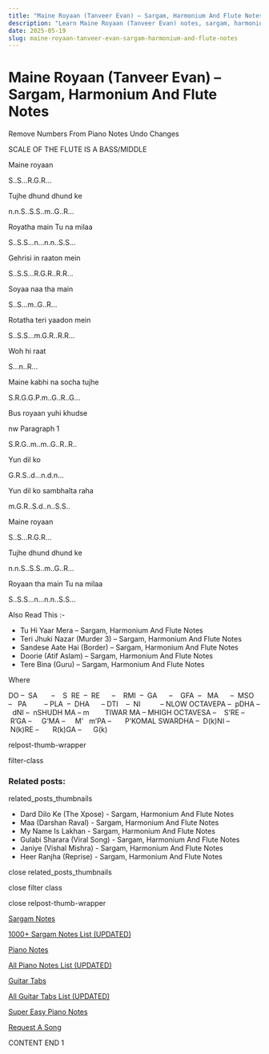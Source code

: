 ```yaml
---
title: "Maine Royaan (Tanveer Evan) – Sargam, Harmonium And Flute Notes"
description: "Learn Maine Royaan (Tanveer Evan) notes, sargam, harmonium notations and flute notes. Easy step-by-step tutorial for beginners."
date: 2025-05-19
slug: maine-royaan-tanveer-evan-sargam-harmonium-and-flute-notes
---
```


# Maine Royaan (Tanveer Evan) – Sargam, Harmonium And Flute Notes

Remove Numbers From Piano Notes
Undo Changes

SCALE OF THE FLUTE IS A BASS/MIDDLE

Maine royaan

S..S…R.G.R…

Tujhe dhund dhund ke

n.n.S..S.S..m..G..R…

Royatha main Tu na milaa

S..S.S…n…n.n..S.S…

Gehrisi in raaton mein

S..S.S…R.G.R..R.R…

Soyaa naa tha main

S..S…m..G..R…

Rotatha teri yaadon mein

S..S.S…m.G.R..R.R…

Woh hi raat

S…n..R…

Maine kabhi na socha tujhe

S.R.G.G.P.m..G..R..G…

Bus royaan yuhi khudse

nw Paragraph 1

S.R.G..m..m..G..R..R..

Yun dil ko

G.R.S..d…n.d.n…

Yun dil ko sambhalta raha

m.G.R..S.d..n..S.S..

Maine royaan

S..S…R.G.R…

Tujhe dhund dhund ke

n.n.S..S.S..m..G..R…

Royaan tha main Tu na milaa

S..S.S…n…n.n..S.S…

Also Read This :-

* Tu Hi Yaar Mera – Sargam, Harmonium And Flute Notes
* Teri Jhuki Nazar (Murder 3) – Sargam, Harmonium And Flute Notes
* Sandese Aate Hai (Border) – Sargam, Harmonium And Flute Notes
* Doorie (Atif Aslam) – Sargam, Harmonium And Flute Notes
* Tere Bina (Guru) – Sargam, Harmonium And Flute Notes

Where

DO –  SA       –    S  RE  –  RE      –    RMI  –  GA      –    GFA  –   MA      –  MSO  –   PA         – PLA  –  DHA      – DTI    –  NI          – NLOW OCTAVEPA –  pDHA –  dNI –  nSHUDH MA – m        TIWAR MA – MHIGH OCTAVESA –    S’RE –     R’GA –     G’MA –     M’   m’PA –       P’KOMAL SWARDHA –  D(k)NI –       N(k)RE –       R(k)GA –      G(k)

relpost-thumb-wrapper

filter-class

### Related posts:

related_posts_thumbnails

* Dard Dilo Ke (The Xpose) - Sargam, Harmonium And Flute Notes
* Maa (Darshan Raval) - Sargam, Harmonium And Flute Notes
* My Name Is Lakhan - Sargam, Harmonium And Flute Notes
* Gulabi Sharara (Viral Song) - Sargam, Harmonium And Flute Notes
* Janiye (Vishal Mishra) - Sargam, Harmonium And Flute Notes
* Heer Ranjha (Reprise) - Sargam, Harmonium And Flute Notes

close related_posts_thumbnails

close filter class

close relpost-thumb-wrapper

[Sargam Notes](/sargam-notes.html)

[1000+ Sargam Notes List (UPDATED)](/all-songs-list-sargam-notes.html)

[Piano Notes](/piano-notes.html)

[All Piano Notes List (UPDATED)](/all-songs-list-piano-notes.html)

[Guitar Tabs](/guitar-tabs.html)

[All Guitar Tabs List (UPDATED)](/all-songs-list-guitar-tabs.html)

[Super Easy Piano Notes](https://studywall.in/)

[Request A Song](/request-a-song.html)

CONTENT END 1

